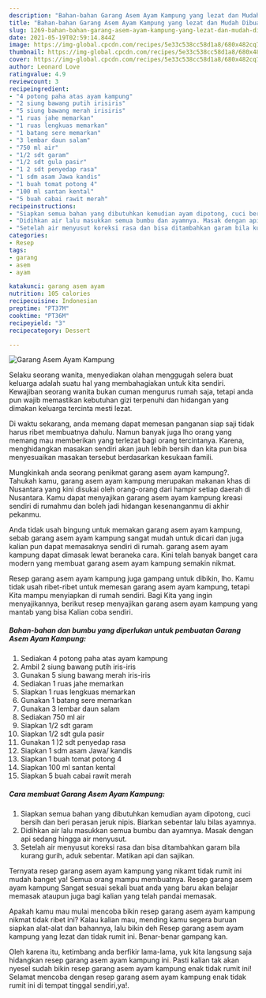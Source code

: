```yaml
---
description: "Bahan-bahan Garang Asem Ayam Kampung yang lezat dan Mudah Dibuat"
title: "Bahan-bahan Garang Asem Ayam Kampung yang lezat dan Mudah Dibuat"
slug: 1269-bahan-bahan-garang-asem-ayam-kampung-yang-lezat-dan-mudah-dibuat
date: 2021-05-19T02:59:14.844Z
image: https://img-global.cpcdn.com/recipes/5e33c538cc58d1a8/680x482cq70/garang-asem-ayam-kampung-foto-resep-utama.jpg
thumbnail: https://img-global.cpcdn.com/recipes/5e33c538cc58d1a8/680x482cq70/garang-asem-ayam-kampung-foto-resep-utama.jpg
cover: https://img-global.cpcdn.com/recipes/5e33c538cc58d1a8/680x482cq70/garang-asem-ayam-kampung-foto-resep-utama.jpg
author: Leonard Love
ratingvalue: 4.9
reviewcount: 3
recipeingredient:
- "4 potong paha atas ayam kampung"
- "2 siung bawang putih irisiris"
- "5 siung bawang merah irisiris"
- "1 ruas jahe memarkan"
- "1 ruas lengkuas memarkan"
- "1 batang sere memarkan"
- "3 lembar daun salam"
- "750 ml air"
- "1/2 sdt garam"
- "1/2 sdt gula pasir"
- "1 2 sdt penyedap rasa"
- "1 sdm asam Jawa kandis"
- "1 buah tomat potong 4"
- "100 ml santan kental"
- "5 buah cabai rawit merah"
recipeinstructions:
- "Siapkan semua bahan yang dibutuhkan kemudian ayam dipotong, cuci bersih dan beri perasan jeruk nipis. Biarkan sebentar lalu bilas ayamnya."
- "Didihkan air lalu masukkan semua bumbu dan ayamnya. Masak dengan api sedang hingga air menyusut."
- "Setelah air menyusut koreksi rasa dan bisa ditambahkan garam bila kurang gurih, aduk sebentar. Matikan api dan sajikan."
categories:
- Resep
tags:
- garang
- asem
- ayam

katakunci: garang asem ayam 
nutrition: 105 calories
recipecuisine: Indonesian
preptime: "PT37M"
cooktime: "PT36M"
recipeyield: "3"
recipecategory: Dessert

---
```



![Garang Asem Ayam Kampung](https://img-global.cpcdn.com/recipes/5e33c538cc58d1a8/680x482cq70/garang-asem-ayam-kampung-foto-resep-utama.jpg)

Selaku seorang wanita, menyediakan olahan menggugah selera buat keluarga adalah suatu hal yang membahagiakan untuk kita sendiri. Kewajiban seorang  wanita bukan cuman mengurus rumah saja, tetapi anda pun wajib memastikan kebutuhan gizi terpenuhi dan hidangan yang dimakan keluarga tercinta mesti lezat.

Di waktu  sekarang, anda memang dapat memesan panganan siap saji tidak harus ribet membuatnya dahulu. Namun banyak juga lho orang yang memang mau memberikan yang terlezat bagi orang tercintanya. Karena, menghidangkan masakan sendiri akan jauh lebih bersih dan kita pun bisa menyesuaikan masakan tersebut berdasarkan kesukaan famili. 



Mungkinkah anda seorang penikmat garang asem ayam kampung?. Tahukah kamu, garang asem ayam kampung merupakan makanan khas di Nusantara yang kini disukai oleh orang-orang dari hampir setiap daerah di Nusantara. Kamu dapat menyajikan garang asem ayam kampung kreasi sendiri di rumahmu dan boleh jadi hidangan kesenanganmu di akhir pekanmu.

Anda tidak usah bingung untuk memakan garang asem ayam kampung, sebab garang asem ayam kampung sangat mudah untuk dicari dan juga kalian pun dapat memasaknya sendiri di rumah. garang asem ayam kampung dapat dimasak lewat beraneka cara. Kini telah banyak banget cara modern yang membuat garang asem ayam kampung semakin nikmat.

Resep garang asem ayam kampung juga gampang untuk dibikin, lho. Kamu tidak usah ribet-ribet untuk memesan garang asem ayam kampung, tetapi Kita mampu menyiapkan di rumah sendiri. Bagi Kita yang ingin menyajikannya, berikut resep menyajikan garang asem ayam kampung yang mantab yang bisa Kalian coba sendiri.

<!--inarticleads1-->

##### Bahan-bahan dan bumbu yang diperlukan untuk pembuatan Garang Asem Ayam Kampung:

1. Sediakan 4 potong paha atas ayam kampung
1. Ambil 2 siung bawang putih iris-iris
1. Gunakan 5 siung bawang merah iris-iris
1. Sediakan 1 ruas jahe memarkan
1. Siapkan 1 ruas lengkuas memarkan
1. Gunakan 1 batang sere memarkan
1. Gunakan 3 lembar daun salam
1. Sediakan 750 ml air
1. Siapkan 1/2 sdt garam
1. Siapkan 1/2 sdt gula pasir
1. Gunakan 1 )2 sdt penyedap rasa
1. Siapkan 1 sdm asam Jawa/ kandis
1. Siapkan 1 buah tomat potong 4
1. Siapkan 100 ml santan kental
1. Siapkan 5 buah cabai rawit merah




<!--inarticleads2-->

##### Cara membuat Garang Asem Ayam Kampung:

1. Siapkan semua bahan yang dibutuhkan kemudian ayam dipotong, cuci bersih dan beri perasan jeruk nipis. Biarkan sebentar lalu bilas ayamnya.
1. Didihkan air lalu masukkan semua bumbu dan ayamnya. Masak dengan api sedang hingga air menyusut.
1. Setelah air menyusut koreksi rasa dan bisa ditambahkan garam bila kurang gurih, aduk sebentar. Matikan api dan sajikan.




Ternyata resep garang asem ayam kampung yang nikamt tidak rumit ini mudah banget ya! Semua orang mampu membuatnya. Resep garang asem ayam kampung Sangat sesuai sekali buat anda yang baru akan belajar memasak ataupun juga bagi kalian yang telah pandai memasak.

Apakah kamu mau mulai mencoba bikin resep garang asem ayam kampung nikmat tidak ribet ini? Kalau kalian mau, mending kamu segera buruan siapkan alat-alat dan bahannya, lalu bikin deh Resep garang asem ayam kampung yang lezat dan tidak rumit ini. Benar-benar gampang kan. 

Oleh karena itu, ketimbang anda berfikir lama-lama, yuk kita langsung saja hidangkan resep garang asem ayam kampung ini. Pasti kalian tak akan nyesel sudah bikin resep garang asem ayam kampung enak tidak rumit ini! Selamat mencoba dengan resep garang asem ayam kampung enak tidak rumit ini di tempat tinggal sendiri,ya!.

